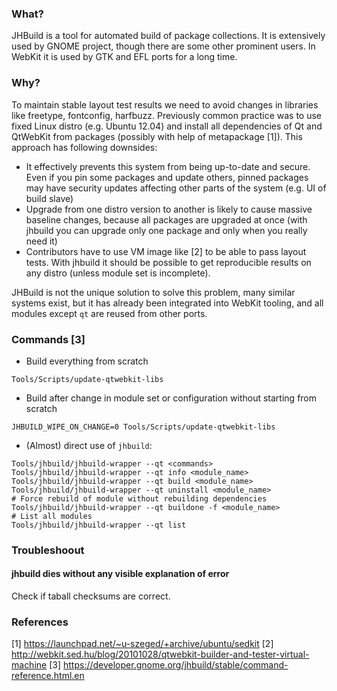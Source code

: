 ### What?

JHBuild is a tool for automated build of package collections. It is extensively used by GNOME project, though there are some other prominent users. In WebKit it is used by GTK and EFL ports for a long time.

### Why?

To maintain stable layout test results we need to avoid changes in libraries like freetype, fontconfig, harfbuzz. Previously common practice was to use fixed Linux distro (e.g. Ubuntu 12.04) and install all dependencies of Qt and QtWebKit from packages (possibly with help of metapackage [1]). This approach has following downsides:

* It effectively prevents this system from being up-to-date and secure. Even if you pin some packages and update others, pinned packages may have security updates affecting other parts of the system (e.g. UI of build slave)
* Upgrade from one distro version to another is likely to cause massive baseline changes, because all packages are upgraded at once (with jhbuild you can upgrade only one package and only when you really need it)
* Contributors have to use VM image like [2] to be able to pass layout tests. With jhbuild it should be possible to get reproducible results on any distro (unless module set is incomplete).

JHBuild is not the unique solution to solve this problem, many similar systems exist, but it has already been integrated into WebKit tooling, and all modules except `qt` are reused from other ports.

### Commands [3]

* Build everything from scratch

`Tools/Scripts/update-qtwebkit-libs`

* Build after change in module set or configuration without starting from scratch

`JHBUILD_WIPE_ON_CHANGE=0 Tools/Scripts/update-qtwebkit-libs`

* (Almost) direct use of `jhbuild`:

```
Tools/jhbuild/jhbuild-wrapper --qt <commands>
Tools/jhbuild/jhbuild-wrapper --qt info <module_name>
Tools/jhbuild/jhbuild-wrapper --qt build <module_name>
Tools/jhbuild/jhbuild-wrapper --qt uninstall <module_name>
# Force rebuild of module without rebuilding dependencies
Tools/jhbuild/jhbuild-wrapper --qt buildone -f <module_name>
# List all modules
Tools/jhbuild/jhbuild-wrapper --qt list

```

### Troubleshoout

#### jhbuild dies without any visible explanation of error

Check if taball checksums are correct.

### References

[1] https://launchpad.net/~u-szeged/+archive/ubuntu/sedkit
[2] http://webkit.sed.hu/blog/20101028/qtwebkit-builder-and-tester-virtual-machine
[3] https://developer.gnome.org/jhbuild/stable/command-reference.html.en